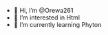 - 👋 Hi, I’m @Orewa261
- 👀 I’m interested in Html
- 🌱 I’m currently learning Phyton 


<!---
Orewa261/Orewa261 is a ✨ special ✨ repository because its `README.md` (this file) appears on your GitHub profile.
You can click the Preview link to take a look at your changes.
--->
